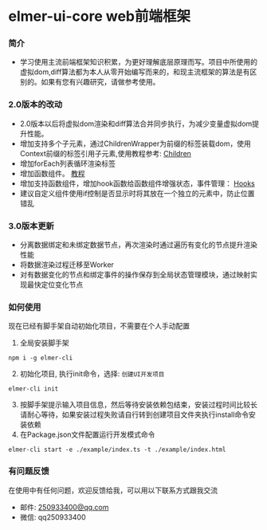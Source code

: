 #  elmer-ui-core web前端框架

### 简介
* 学习使用主流前端框架知识积累，为更好理解底层原理而写。项目中所使用的虚拟dom,diff算法都为本人从零开始编写而来的，和现主流框架的算法是有区别的。如果有您有兴趣研究，请做参考使用。

### 2.0版本的改动
* 2.0版本以后将虚拟dom渲染和diff算法合并同步执行，为减少变量虚拟dom提升性能。
* 增加支持多个子元素，通过ChildrenWrapper为前缀的标签装载dom，使用Context前缀的标签引用子元素,使用教程参考: [Children](./doc/children.md)
* 增加forEach列表循环渲染标签
* 增加函数组件。 [教程](./doc/function.md)
* 增加支持函数组件，增加hook函数给函数组件增强状态，事件管理： [Hooks](./doc/hooks.md)
* 建议自定义组件使用if控制是否显示时将其放在一个独立的元素中，防止位置错乱
### 3.0版本更新
* 分离数据绑定和未绑定数据节点，再次渲染时通过遍历有变化的节点提升渲染性能
* 将数据渲染过程迁移至Worker
* 对有数据变化的节点和绑定事件的操作保存到全局状态管理模块，通过映射实现最快定位变化节点
### 如何使用
现在已经有脚手架自动初始化项目，不需要在个人手动配置
1. 全局安装脚手架
```
npm i -g elmer-cli
```
2. 初始化项目, 执行init命令，选择: `创建UI开发项目`
```
elmer-cli init
```
3. 按脚手架提示输入项目信息，然后等待安装依赖包结束，安装过程时间比较长请耐心等待，如果安装过程失败请自行转到创建项目文件夹执行install命令安装依赖
4. 在Package.json文件配置运行开发模式命令
```
elmer-cli start -e ./example/index.ts -t ./example/index.html
```

### 有问题反馈
在使用中有任何问题，欢迎反馈给我，可以用以下联系方式跟我交流

* 邮件: 250933400@qq.com
* 微信: qq250933400

